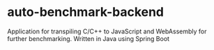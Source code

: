 # auto-benchmark-backend

Application for transpiling C/C++ to JavaScript and WebAssembly for further benchmarking. Written in Java using Spring Boot
